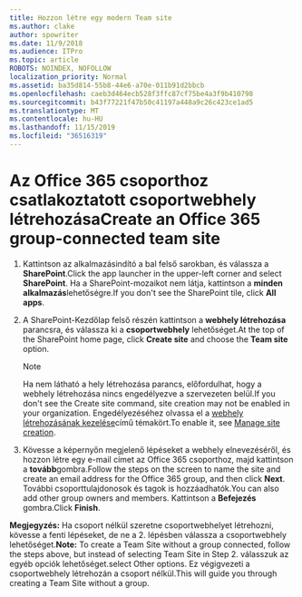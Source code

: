 ```yaml
---
title: Hozzon létre egy modern Team site
ms.author: clake
author: spowriter
ms.date: 11/9/2018
ms.audience: ITPro
ms.topic: article
ROBOTS: NOINDEX, NOFOLLOW
localization_priority: Normal
ms.assetid: ba35d814-55b8-44e6-a70e-011b91d2bbcb
ms.openlocfilehash: caeb3d464ecb528f3ffc87cf75be4a3f9b410798
ms.sourcegitcommit: b43f77221f47b50c41197a448a9c26c423ce1ad5
ms.translationtype: MT
ms.contentlocale: hu-HU
ms.lasthandoff: 11/15/2019
ms.locfileid: "36516319"
---
```

# <a name="create-an-office-365-group-connected-team-site"></a><span data-ttu-id="5f1b1-102">Az Office 365 csoporthoz csatlakoztatott csoportwebhely létrehozása</span><span class="sxs-lookup"><span data-stu-id="5f1b1-102">Create an Office 365 group-connected team site</span></span>

1. <span data-ttu-id="5f1b1-103">Kattintson az alkalmazásindító a bal felső sarokban, és válassza a **SharePoint**.</span><span class="sxs-lookup"><span data-stu-id="5f1b1-103">Click the app launcher in the upper-left corner and select **SharePoint**.</span></span> <span data-ttu-id="5f1b1-104">Ha a SharePoint-mozaikot nem látja, kattintson a **minden alkalmazás**lehetőségre.</span><span class="sxs-lookup"><span data-stu-id="5f1b1-104">If you don't see the SharePoint tile, click **All apps**.</span></span>
    
2. <span data-ttu-id="5f1b1-105">A SharePoint-Kezdőlap felső részén kattintson a **webhely létrehozása** parancsra, és válassza ki a **csoportwebhely** lehetőséget.</span><span class="sxs-lookup"><span data-stu-id="5f1b1-105">At the top of the SharePoint home page, click **Create site** and choose the **Team site** option.</span></span> 
    
    > [!NOTE]
    > <span data-ttu-id="5f1b1-106">Ha nem látható a hely létrehozása parancs, előfordulhat, hogy a webhely létrehozása nincs engedélyezve a szervezeten belül.</span><span class="sxs-lookup"><span data-stu-id="5f1b1-106">If you don't see the Create site command, site creation may not be enabled in your organization.</span></span> <span data-ttu-id="5f1b1-107">Engedélyezéséhez olvassa el a [webhely létrehozásának kezelése](https://go.microsoft.com/fwlink/?linkid=2009644)című témakört.</span><span class="sxs-lookup"><span data-stu-id="5f1b1-107">To enable it, see [Manage site creation](https://go.microsoft.com/fwlink/?linkid=2009644).</span></span> 
  
3. <span data-ttu-id="5f1b1-108">Kövesse a képernyőn megjelenő lépéseket a webhely elnevezéséről, és hozzon létre egy e-mail címet az Office 365 csoporthoz, majd kattintson a **tovább**gombra.</span><span class="sxs-lookup"><span data-stu-id="5f1b1-108">Follow the steps on the screen to name the site and create an email address for the Office 365 group, and then click **Next**.</span></span> <span data-ttu-id="5f1b1-109">További csoporttulajdonosok és tagok is hozzáadhatók.</span><span class="sxs-lookup"><span data-stu-id="5f1b1-109">You can also add other group owners and members.</span></span> <span data-ttu-id="5f1b1-110">Kattintson a **Befejezés** gombra.</span><span class="sxs-lookup"><span data-stu-id="5f1b1-110">Click **Finish**.</span></span>
  
 <span data-ttu-id="5f1b1-111">**Megjegyzés:** Ha csoport nélkül szeretne csoportwebhelyet létrehozni, kövesse a fenti lépéseket, de ne a 2. lépésben válassza a csoportwebhely lehetőséget.</span><span class="sxs-lookup"><span data-stu-id="5f1b1-111">**Note:** To create a Team Site without a group connected, follow the steps above, but instead of selecting Team Site in Step 2.</span></span> <span data-ttu-id="5f1b1-112">válasszuk az egyéb opciók lehetőséget.</span><span class="sxs-lookup"><span data-stu-id="5f1b1-112">select Other options.</span></span> <span data-ttu-id="5f1b1-113">Ez végigvezeti a csoportwebhely létrehozán a csoport nélkül.</span><span class="sxs-lookup"><span data-stu-id="5f1b1-113">This will guide you through creating a Team Site without a group.</span></span> 
    

